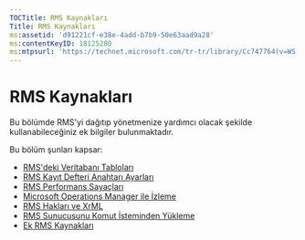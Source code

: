 ```yaml
---
TOCTitle: RMS Kaynakları
Title: RMS Kaynakları
ms:assetid: 'd91221cf-e38e-4add-b7b9-50e63aad9a28'
ms:contentKeyID: 18125280
ms:mtpsurl: 'https://technet.microsoft.com/tr-tr/library/Cc747764(v=WS.10)'
---
```


RMS Kaynakları
==============

Bu bölümde RMS'yi dağıtıp yönetmenize yardımcı olacak şekilde kullanabileceğiniz ek bilgiler bulunmaktadır.

Bu bölüm şunları kapsar:

-   [RMS'deki Veritabanı Tabloları](https://technet.microsoft.com/a2598d74-c81f-4e1b-8839-1514cd054354)
-   [RMS Kayıt Defteri Anahtarı Ayarları](https://technet.microsoft.com/bdb5c787-1810-45e9-bbb3-d0c2c04ca282)
-   [RMS Performans Sayaçları](https://technet.microsoft.com/a2f4e30d-3c6f-4e74-bd11-8f2103f88b0c)
-   [Microsoft Operations Manager ile İzleme](https://technet.microsoft.com/ce372598-7421-4f1f-b8eb-f62da26e85d1)
-   [RMS Hakları ve XrML](https://technet.microsoft.com/7eb5cdd1-cd48-4b2b-96b6-fc74f7b42e7f)
-   [RMS Sunucusunu Komut İsteminden Yükleme](https://technet.microsoft.com/b55b1e2a-dd14-4168-a37f-9cdedbec660b)
-   [Ek RMS Kaynakları](https://technet.microsoft.com/8c41923b-e266-4a97-ae0e-10c9558b896a)
